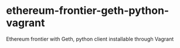 # ethereum-frontier-geth-python-vagrant
Ethereum frontier with Geth, python client installable through Vagrant
